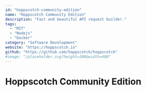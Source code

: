 ```yaml
---
id: "hoppscotch-community-edition"
name: "Hoppscotch Community Edition"
description: "Fast and beautiful API request builder."
tags:
  - "MIT"
  - "Nodejs"
  - "Docker"
category: "Software Development"
website: "https://hoppscotch.io"
github: "https://github.com/hoppscotch/hoppscotch"
#image: "/placeholder.svg?height=300&width=400"
---
```


# Hoppscotch Community Edition
